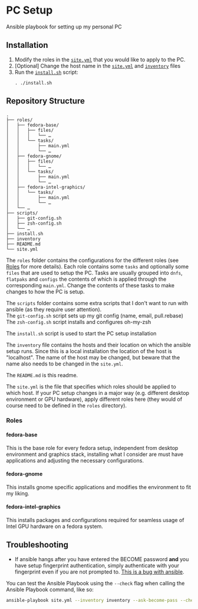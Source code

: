 # PC Setup

Ansible playbook for setting up my personal PC

## Installation

1. Modify the roles in the [`site.yml`](site.yml) that you would like to apply
   to the PC.
2. [Optional] Change the host name in the [`site.yml`](site.yml) and
   [`inventory`](inventory) files
3. Run the [`install.sh`](install.sh) script:
   ```shell
   . ./install.sh
   ```

## Repository Structure

```text
.
├── roles/
│   ├── fedora-base/
│   │   ├── files/
│   │   │   └── …
│   │   └── tasks/
│   │       ├── main.yml
│   │       └── …
│   ├── fedora-gnome/
│   │   ├── files/
│   │   │   └── …
│   │   └── tasks/
│   │       ├── main.yml
│   │       └── …
│   ├── fedora-intel-graphics/
│   │   └── tasks/
│   │       ├── main.yml
│   │       └── …
│   └── …
├── scripts/
│   ├── git-config.sh
│   ├── zsh-config.sh
│   └── …
├── install.sh
├── inventory
├── README.md
└── site.yml
```

The `roles` folder contains the configurations for the different roles (see
[Roles](#roles) for more details). Each role contains some `tasks` and
optionally some `files` that are used to setup the PC. Tasks are usually grouped
into `dnfs`, `flatpaks` and `configs` the contents of which is applied through
the corresponding `main.yml`. Change the contents of these tasks to make changes
to how the PC is setup.

The `scripts` folder contains some extra scripts that I don't want to run with
ansible (as they require user attention).  
The `git-config.sh` script sets up my git config (name, email, pull.rebase)  
The `zsh-config.sh` script installs and configures oh-my-zsh

The `install.sh` script is used to start the PC setup installation

The `inventory` file contains the hosts and their location on which the ansible
setup runs. Since this is a local installation the location of the host is
"localhost". The name of the host may be changed, but beware that the name also
needs to be changed in the `site.yml`.

The `README.md` is this readme.

The `site.yml` is the file that specifies which roles should be applied to which
host. If your PC setup changes in a major way (e.g. different desktop
environment or GPU hardware), apply different roles here (they would of course
need to be defined in the `roles` directory).

### Roles

#### fedora-base

This is the base role for every fedora setup, independent from desktop
environment and graphics stack, installing what I consider are must have
applications and adjusting the necessary configurations.

#### fedora-gnome

This installs gnome specific applications and modifies the environment to fit my
liking.

#### fedora-intel-graphics

This installs packages and configurations required for seamless usage of Intel
GPU hardware on a fedora system.

## Troubleshooting

- If ansible hangs after you have entered the BECOME password **and** you have
  setup fingerprint authentication, simply authenticate with your fingerprint
  even if you are not prompted to. [This is a bug with
  ansible](https://github.com/ansible/ansible/issues/73308).

You can test the Ansible Playbook using the `--check` flag when calling the
Ansible Playbook command, like so:

```bash
ansible-playbook site.yml --inventory inventory --ask-become-pass --check
```
